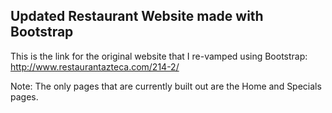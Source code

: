 ## Updated Restaurant Website made with Bootstrap

This is the link for the original website that I re-vamped using Bootstrap: http://www.restaurantazteca.com/214-2/

Note: The only pages that are currently built out are the Home and Specials pages.
